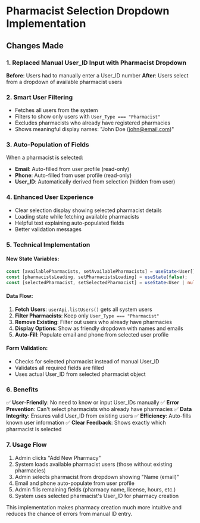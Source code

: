 # Pharmacist Selection Dropdown Implementation

## Changes Made

### 1. **Replaced Manual User_ID Input with Pharmacist Dropdown**

**Before**: Users had to manually enter a User_ID number
**After**: Users select from a dropdown of available pharmacist users

### 2. **Smart User Filtering**

- Fetches all users from the system
- Filters to show only users with `User_Type === "Pharmacist"`
- Excludes pharmacists who already have registered pharmacies
- Shows meaningful display names: "John Doe (john@email.com)"

### 3. **Auto-Population of Fields**

When a pharmacist is selected:

- **Email**: Auto-filled from user profile (read-only)
- **Phone**: Auto-filled from user profile (read-only)
- **User_ID**: Automatically derived from selection (hidden from user)

### 4. **Enhanced User Experience**

- Clear selection display showing selected pharmacist details
- Loading state while fetching available pharmacists
- Helpful text explaining auto-populated fields
- Better validation messages

### 5. **Technical Implementation**

#### New State Variables:

```typescript
const [availablePharmacists, setAvailablePharmacists] = useState<User[]>([]);
const [pharmacistsLoading, setPharmacistsLoading] = useState(false);
const [selectedPharmacist, setSelectedPharmacist] = useState<User | null>(null);
```

#### Data Flow:

1. **Fetch Users**: `userApi.listUsers()` gets all system users
2. **Filter Pharmacists**: Keep only `User_Type === "Pharmacist"`
3. **Remove Existing**: Filter out users who already have pharmacies
4. **Display Options**: Show as friendly dropdown with names and emails
5. **Auto-Fill**: Populate email and phone from selected user profile

#### Form Validation:

- Checks for selected pharmacist instead of manual User_ID
- Validates all required fields are filled
- Uses actual User_ID from selected pharmacist object

### 6. **Benefits**

✅ **User-Friendly**: No need to know or input User_IDs manually
✅ **Error Prevention**: Can't select pharmacists who already have pharmacies
✅ **Data Integrity**: Ensures valid User_ID from existing users
✅ **Efficiency**: Auto-fills known user information
✅ **Clear Feedback**: Shows exactly which pharmacist is selected

### 7. **Usage Flow**

1. Admin clicks "Add New Pharmacy"
2. System loads available pharmacist users (those without existing pharmacies)
3. Admin selects pharmacist from dropdown showing "Name (email)"
4. Email and phone auto-populate from user profile
5. Admin fills remaining fields (pharmacy name, license, hours, etc.)
6. System uses selected pharmacist's User_ID for pharmacy creation

This implementation makes pharmacy creation much more intuitive and reduces the chance of errors from manual ID entry.
